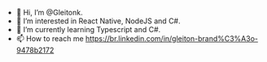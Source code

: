 - 👋 Hi, I’m @Gleitonk.
- 👀 I’m interested in React Native, NodeJS and C#.
- 🌱 I’m currently learning Typescript and C#.
- 📫 How to reach me https://br.linkedin.com/in/gleiton-brand%C3%A3o-9478b2172
